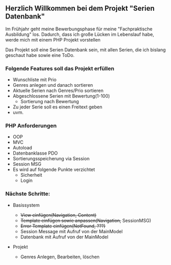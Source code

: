 ## Herzlich Willkommen bei dem Projekt "Serien Datenbank"

Im Frühjahr geht meine Bewerbungsphase für meine "Fachpraktische Ausbildung" los.
Dadurch, dass ich große Lücken im Lebenslauf habe, werde mich mit einem PHP Projekt vorstellen


Das Projekt soll eine Serien Datenbank sein, mit allen Serien, die ich bislang geschaut habe sowie eine ToDo.

### Folgende Features soll das Projekt erfüllen
- Wunschliste mit Prio
- Genres anlegen und danach sortieren
- Aktuelle Serien nach Genres/Prio sortieren
- Abgeschlossene Serien mit Bewertung(1-100)
  - Sortierung nach Bewertung
- Zu jeder Serie soll es einen Freitext geben
- uvm.


### PHP Anforderungen
- OOP
- MVC
- Autoload
- Datenbanklasse PDO
- Sortierungsspeicherung via Session
- Session MSG
- Es wird auf folgende Punkte verzichtet
  - Sicherheit
  - Login



### Nächste Schritte: 

- Basissystem
  - ~~View einfügen(Navigation, Content)~~
  - ~~Template einfügen sowie anpassen(Navigation,~~ SessionMSG)
  - ~~Error Template einfügen(NotFound, ???)~~
  - Session Message mit Aufruf von der MainModel
  - Datenbank mit Aufruf von der MainModel

- Projekt
  - Genres Anlegen, Bearbeiten, löschen